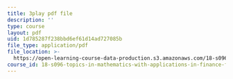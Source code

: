 ```yaml
---
title: 3play pdf file
description: ''
type: course
layout: pdf
uid: 1d785287f238bbd6ef61d14ad727085b
file_type: application/pdf
file_location: >-
  https://open-learning-course-data-production.s3.amazonaws.com/18-s096-topics-in-mathematics-with-applications-in-finance-fall-2013/1d785287f238bbd6ef61d14ad727085b_ywl3pq6yc54.pdf
course_id: 18-s096-topics-in-mathematics-with-applications-in-finance-fall-2013
---
```


